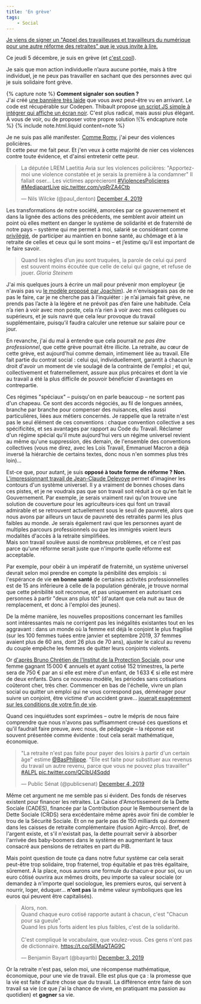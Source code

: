 ```yaml
---
title: 'En grève'
tags:
    - Social
---
```


<ins class="bloc" datetime="2019-12-09">Je viens de signer un "[Appel des travailleuses et travailleurs du numérique pour une autre réforme des retraites](https://onestla.tech/)" que je vous invite à lire.</ins>

Ce jeudi 5 décembre, je suis en grève (et [c'est cool](https://greve.cool/)).

Je sais que mon action individuelle n’aura aucune portée, mais à titre individuel, je ne peux pas travailler en sachant que des personnes avec qui je suis solidaire font grève.

{% capture note %} **Comment signaler son soutien ?**  
J'ai créé [une bannière très laide](https://codepen.io/borisschapira/pen/NWPKXdv?editors=1100) que vous avez peut-être vu en arrivant. Le code est récupérable sur Codepen. Thibault propose [un script JS simple à intégrer qui affiche un écran noir](https://github.com/thibault/strike-js). C'est plus radical, mais aussi plus élégant. À vous de voir, ou de proposer votre propre solution !{% endcapture note %} {% include note.html.liquid content=note %}

Je ne suis pas allé manifester. [Comme Romy](http://romy.tetue.net/comment-faire-greve), j'ai peur des violences policières.  
Et cette peur me fait peur. Et j'en veux à cette majorité de nier ces violences contre toute évidence, et d'ainsi entretenir cette peur.

<blockquote class="twitter-tweet"><p lang="fr" dir="ltr">La députée LREM Laetitia Avia sur les violences policières: &quot;Apportez-moi une violence constatée et je serais la première à la condamner&quot; Il fallait oser... Les victimes apprécieront <a href="https://twitter.com/hashtag/ViolencesPolicieres?src=hash&amp;ref_src=twsrc%5Etfw">#ViolencesPolicieres</a> <a href="https://twitter.com/hashtag/MediapartLive?src=hash&amp;ref_src=twsrc%5Etfw">#MediapartLive</a> <a href="https://t.co/yqRrZA4Ctb">pic.twitter.com/yqRrZA4Ctb</a></p>&mdash; Nils Wilcke (@paul_denton) <a href="https://twitter.com/paul_denton/status/1202334455823773696?ref_src=twsrc%5Etfw">December 4, 2019</a></blockquote>

Les transformations de notre société, amorcées par ce gouvernement et dans la lignée des actions des précédents, me semblent avoir atteint un point où elles mettent en danger le système de solidarité et de fraternité de notre pays – système qui me permet à moi, salarié se considérant comme [privilégié](/notes/2019-10-privileges/), de participer au maintien en bonne santé, au chômage et à la retraite de celles et ceux qui le sont moins – et j’estime qu’il est important de le faire savoir.

> Quand les règles d’un jeu sont truquées, la parole de celui qui perd est souvent moins écoutée que celle de celui qui gagne, et refuse de jouer. <cite>Gloria Steinem</cite>

J'ai mis quelques jours à écrire un mail pour prévenir mon employeur (je n'avais pas vu [le modèle proposé par Joachim](https://joachimesque.com/blog/2019-12-04-courrier-greve-du-5-decembre-2019)). Je n'envisageais pas de ne pas le faire, car je ne cherche pas à l'inquiéter : je n’ai jamais fait grève, ne prends pas l’acte à la légère et ne prévoit pas d’en faire une habitude. Cela n’a rien à voir avec mon poste, cela n’a rien à voir avec mes collègues ou supérieurs, et je suis navré que cela leur provoque du travail supplémentaire, puisqu’il faudra calculer une retenue sur salaire pour ce jour.

En revanche, j'ai du mal à entendre que cela pourrait _ne pas être professionnel_, que cette grève pourrait être illicite. La retraite, au cœur de cette grève, est aujourd'hui comme demain, intimement liée au travail. Elle fait partie du contrat social : celui qui, individuellement, garantit à chacun le droit d'avoir un moment de vie soulagé de la contrainte de l'emploi ; et qui, collectivement et fraternellement, assure aux plus précaires et dont la vie au travail a été la plus difficile de pouvoir bénéficier d'avantages en contrepartie.

Ces régimes "spéciaux" – puisqu'on en parle beaucoup – ne sortent pas d'un chapeau. Ce sont des accords négociés, au fil de longues années, branche par branche pour compenser des nuisances, elles aussi particulières, liées aux métiers concernés. Je rappelle que la retraite n'est pas le seul élément de ces conventions : chaque convention collective a ses spécificités, et ses avantages par rapport au Code du Travail. Réclamer d'un régime spécial qu'il mute aujourd'hui vers un régime universel revient au même qu'une suppression, dès demain, de l'ensemble des conventions collectives (vous me direz, avec les Lois Travail, Emmanuel Macron a déjà inversé la hiérarchie de certains textes, donc nous n'en sommes plus très loin)…

Est-ce que, pour autant, je suis **opposé à toute forme de réforme ? Non**. [L'impressionnant travail de Jean-Claude Delevoye](/assets/docs/2019-12-05/retraite_01-09_leger.pdf 'Pour un système universel de retraite. Préconisations de Jean-Paul Delevoye, Haut-Commissaire à la réforme des retraites') permet d'imaginer les contours d'un système universel. Il y a vraiment de bonnes choses dans ces pistes, et je ne voudrais pas que son travail soit réduit à ce qu'en fait le Gouvernement. Par exemple, je serais vraiment ravi qu'on trouve une solution de couverture pour les agriculteurs·ices qui font un travail admirable et se retrouvent actuellement sous le seuil de pauvreté, alors que nous avons par ailleurs un taux de pauvreté des retraités parmi les plus faibles au monde. Je serais également ravi que les personnes ayant de multiples parcours professionnels ou que les immigrés voient leurs modalités d'accès à la retraite simplifiées.  
Mais son travail soulève aussi de nombreux problèmes, et ce n'est pas parce qu'une réforme serait juste que n'importe quelle réforme est acceptable.

Par exemple, pour obéir à un impératif de fraternité, un système universel devrait selon moi prendre en compte la pénibilité des emplois : si l'espérance de vie **en bonne santé** de certaines activités professionnelles est de 15 ans inférieure à celle de la population générale, je trouve normal que cette pénibilité soit reconnue, et pas uniquement en autorisant ces personnes à partir "deux ans plus tôt" (d'autant que cela nuit au taux de remplacement, et donc à l'emploi des jeunes).

De la même manière, les nouvelles propositions concernant les familles sont intéressantes mais ne corrigent pas les inégalités existantes tout en les aggravant : dans un monde où la femme est déjà le conjoint le plus fragilisé (sur les 100 femmes tuées entre janvier et septembre 2019, 37 femmes avaient plus de 60 ans, dont 26 plus de 70 ans), ajuster le calcul au revenu du couple empêche les femmes de quitter leurs conjoints violents.

Or [d'après Bruno Chrétien de l'Institut de la Protection Sociale](https://www.institut-de-la-protection-sociale.fr/publication/contribution-de-linstitut-de-la-protection-sociale-a-la-2-eme-phase-de-concertation/), pour une femme gagnant 15&#8239;000 € annuels et ayant cotisé 152 trimestres, la perte sera de 750 € par an si elle est mère d'un enfant, de 1&#8239;633 € si elle est mère de deux enfants. Dans ce nouveau modèle, les périodes sans cotisations coûteront cher, très cher. Commencer en bas de l'échelle, vivre un plan social ou quitter un emploi qui ne vous correspond pas, déménager pour suivre un conjoint, être victime d'un accident grave… [jouerait exagérement sur les conditions de votre fin de vie](https://n.survol.fr/n/demain-est-important-pour-moi).

Quand ces inquiétudes sont exprimées – outre le mépris de nous faire comprendre que nous n'avons pas suffisamment creusé ces questions et qu'il faudrait faire preuve, avec nous, de pédagogie – la réponse est souvent présentée comme évidente : tout cela serait mathématique, économique.

<blockquote class="twitter-tweet"><p lang="fr" dir="ltr">&quot;La retraite n&#39;est pas faite pour payer des loisirs à partir d&#39;un certain âge&quot; estime <a href="https://twitter.com/BasPhilippe?ref_src=twsrc%5Etfw">@BasPhilippe</a>. &quot;Elle est faite pour substituer aux revenus du travail un autre revenu, parce que vous ne pouvez plus travailler&quot; <a href="https://twitter.com/hashtag/ALPL?src=hash&amp;ref_src=twsrc%5Etfw">#ALPL</a> <a href="https://t.co/QClbU4Sqdd">pic.twitter.com/QClbU4Sqdd</a></p>&mdash; Public Sénat (@publicsenat) <a href="https://twitter.com/publicsenat/status/1202267412487262208?ref_src=twsrc%5Etfw">December 4, 2019</a></blockquote>

Même cet argument ne me semble pas si évident. Des fonds de réserves existent pour financer les retraites. La Caisse d'Amortissement de la Dette Sociale (CADES), financée par la Contribution pour le Remboursement de la Dette Sociale (CRDS) sera excédentaire même après avoir fini de combler le trou de la Sécurité Sociale. Et on ne parle pas de 150 milliards qui dorment dans les caisses de retraite complémentaire (fusion Agirc-Arrco). Bref, de l'argent existe, et s'il n'existait pas, la dette pourrait servir à absorber l'arrivée des baby-boomers dans le système en augmentant le taux consacré aux pensions de retraites en part du PIB.

Mais point question de toute ça dans notre futur système car cela serait peut-être trop solidaire, trop fraternel, trop équitable et pas très égalitaire, sûrement. À la place, nous aurons une formule du chacun·e pour soi, ou un euro côtisé ouvrira aux mêmes droits, peu importe sa valeur sociale (or demandez à n'importe quel sociologue, les premiers euros, qui servent à nourrir, loger, éduquer… **n'ont pas** la même valeur symboliques que les euros qui peuvent être capitalisés).

<blockquote class="twitter-tweet"><p lang="fr" dir="ltr">Alors, non.<br>Quand chaque euro cotisé rapporte autant à chacun, c&#39;est &quot;Chacun pour sa gueule&quot;.<br>Quand les plus forts aident les plus faibles, c&#39;est de la solidarité.<br><br>C&#39;est compliqué le vocabulaire, que voulez-vous. Ces gens n&#39;ont pas de dictionnaire. <a href="https://t.co/SEMaQTAG9C">https://t.co/SEMaQTAG9C</a></p>&mdash; Benjamin Bayart (@bayartb) <a href="https://twitter.com/bayartb/status/1201925651546148864?ref_src=twsrc%5Etfw">December 3, 2019</a></blockquote>

Or la retraite n'est pas, selon moi, une récompense mathématique, économique, pour une vie de travail. Elle est plus que ça : la promesse que la vie est faite d'autre chose que du travail. La différence entre faire de son travail sa vie (ce que j'ai la chance de vivre, en pratiquant ma passion au quotidien) et **gagner** sa vie.
